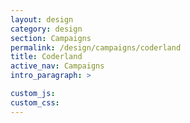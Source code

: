 ```yaml
---
layout: design
category: design
section: Campaigns
permalink: /design/campaigns/coderland
title: Coderland
active_nav: Campaigns
intro_paragraph: >

custom_js:
custom_css:
---
```


